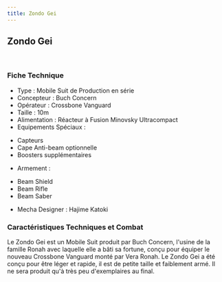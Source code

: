 ```yaml
---
title: Zondo Gei
---
```


Zondo Gei
---------

 


### Fiche Technique


- Type : Mobile Suit de Production en série  
- Concepteur : Buch Concern  
- Opérateur : Crossbone Vanguard  
- Taille : 10m   
- Alimentation : Réacteur à Fusion Minovsky Ultracompact  
- Equipements Spéciaux :


* Capteurs
* Cape Anti-beam optionnelle
* Boosters supplémentaires


- Armement :


* Beam Shield
* Beam Rifle
* Beam Saber


- Mecha Designer : Hajime Katoki


### Caractéristiques Techniques et Combat


Le Zondo Gei est un Mobile Suit produit par Buch Concern, l'usine de la famille Ronah avec laquelle elle a bâti sa fortune, conçu pour équiper le nouveau Crossbone Vanguard monté par Vera Ronah. Le Zondo Gei a été conçu pour être léger et rapide, il est de petite taille et faiblement armé. Il ne sera produit qu'à très peu d'exemplaires au final.

